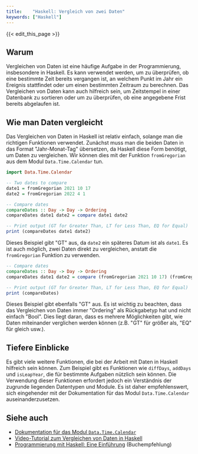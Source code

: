 ```yaml
---
title:    "Haskell: Vergleich von zwei Daten"
keywords: ["Haskell"]
---
```


{{< edit_this_page >}}

## Warum

Vergleichen von Daten ist eine häufige Aufgabe in der Programmierung, insbesondere in Haskell. Es kann verwendet werden, um zu überprüfen, ob eine bestimmte Zeit bereits vergangen ist, an welchem Punkt im Jahr ein Ereignis stattfindet oder um einen bestimmten Zeitraum zu berechnen. Das Vergleichen von Daten kann auch hilfreich sein, um Zeitstempel in einer Datenbank zu sortieren oder um zu überprüfen, ob eine angegebene Frist bereits abgelaufen ist.

## Wie man Daten vergleicht

Das Vergleichen von Daten in Haskell ist relativ einfach, solange man die richtigen Funktionen verwendet. Zunächst muss man die beiden Daten in das Format "Jahr-Monat-Tag" übersetzen, da Haskell diese Form benötigt, um Daten zu vergleichen. Wir können dies mit der Funktion `fromGregorian` aus dem Modul `Data.Time.Calendar` tun.

```Haskell
import Data.Time.Calendar

-- Two dates to compare
date1 = fromGregorian 2021 10 17
date2 = fromGregorian 2022 4 1

-- Compare dates
compareDates :: Day -> Day -> Ordering
compareDates date1 date2 = compare date1 date2

-- Print output (GT for Greater Than, LT for Less Than, EQ for Equal)
print (compareDates date1 date2)
```

Dieses Beispiel gibt "GT" aus, da `date2` ein späteres Datum ist als `date1`. Es ist auch möglich, zwei Daten direkt zu vergleichen, anstatt die `fromGregorian` Funktion zu verwenden.

```Haskell
-- Compare dates
compareDates :: Day -> Day -> Ordering
compareDates date1 date2 = compare (fromGregorian 2021 10 17) (fromGregorian 2022 4 1)

-- Print output (GT for Greater Than, LT for Less Than, EQ for Equal)
print (compareDates)
```

Dieses Beispiel gibt ebenfalls "GT" aus. Es ist wichtig zu beachten, dass das Vergleichen von Daten immer "Ordering" als Rückgabetyp hat und nicht einfach "Bool". Dies liegt daran, dass es mehrere Möglichkeiten gibt, wie Daten miteinander verglichen werden können (z.B. "GT" für größer als, "EQ" für gleich usw.).

## Tiefere Einblicke

Es gibt viele weitere Funktionen, die bei der Arbeit mit Daten in Haskell hilfreich sein können. Zum Beispiel gibt es Funktionen wie `diffDays`, `addDays` und `isLeapYear`, die für bestimmte Aufgaben nützlich sein können. Die Verwendung dieser Funktionen erfordert jedoch ein Verständnis der zugrunde liegenden Datentypen und Module. Es ist daher empfehlenswert, sich eingehender mit der Dokumentation für das Modul `Data.Time.Calendar` auseinanderzusetzen.

## Siehe auch

- [Dokumentation für das Modul `Data.Time.Calendar`](https://hackage.haskell.org/package/time-1.9.3/docs/Data-Time-Calendar.html)
- [Video-Tutorial zum Vergleichen von Daten in Haskell](https://www.youtube.com/watch?v=Rj_gF7rEryo)
- [Programmierung mit Haskell: Eine Einführung](https://www.buch.de/shop/home/artikeldetails/ID63441034.html) (Buchempfehlung)